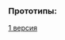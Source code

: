 ### Прототипы:

[1 версия](https://www.figma.com/proto/tNHQ48rOfK9Y0xCMHQbZad/%D0%9F%D1%80%D0%BE%D1%82%D0%BE%D1%82%D0%B8%D0%BF-%D0%A2%D0%B5%D0%B0%D1%82%D1%80%D1%8B-%D0%A2%D0%BE%D0%BC%D1%81%D0%BA%D0%B0?node-id=161%3A0&scaling=scale-down-width)
